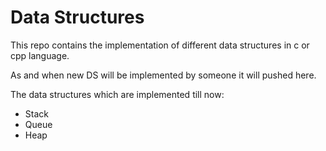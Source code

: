 # Data Structures

This repo contains the implementation of different data structures in c or cpp language.

As and when new DS will be implemented by someone it will pushed here.

The data structures which are implemented till now:
- Stack
- Queue
- Heap


